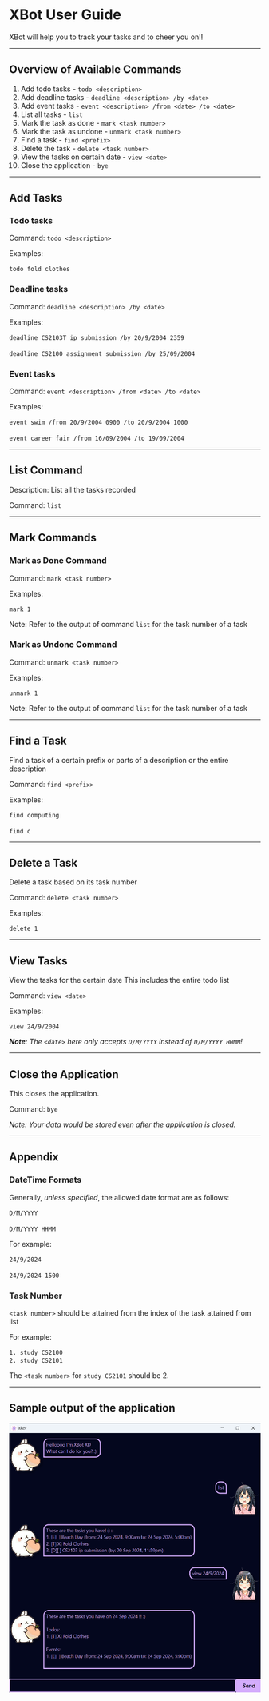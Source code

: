 # XBot User Guide

XBot will help you to track your tasks and to cheer you on!!

---

## Overview of Available Commands

1. Add todo tasks - `todo <description>`
2. Add deadline tasks - `deadline <description> /by <date>`
3. Add event tasks - `event <description> /from <date> /to <date>`
4. List all tasks - `list`
5. Mark the task as done - `mark <task number>`
6. Mark the task as undone - `unmark <task number>`
7. Find a task - `find <prefix>`
8. Delete the task - `delete <task number>`
9. View the tasks on certain date - `view <date>`
10. Close the application - `bye`

---

## Add Tasks

### Todo tasks

Command: `todo <description>`

Examples: 

```
todo fold clothes
```

### Deadline tasks

Command: `deadline <description> /by <date>`

Examples: 

```
deadline CS2103T ip submission /by 20/9/2004 2359

deadline CS2100 assignment submission /by 25/09/2004
```

### Event  tasks

Command: `event <description> /from <date> /to <date>`

Examples:

```
event swim /from 20/9/2004 0900 /to 20/9/2004 1000

event career fair /from 16/09/2004 /to 19/09/2004 
```

---

## List Command

Description: List all the tasks recorded

Command: `list`

---

## Mark Commands

### Mark as Done Command

Command: `mark <task number>`

Examples: 
```
mark 1
```

Note: 
Refer to the output of command `list` for the task number of a task


### Mark as Undone Command

Command: `unmark <task number>`

Examples: 
```
unmark 1
```

Note: 
Refer to the output of command `list` for the task number of a task

---

## Find a Task

Find a task of a certain prefix or parts of a description or the entire description

Command: `find <prefix>`

Examples: 
```
find computing

find c
```

---

## Delete a Task

Delete a task based on its task number

Command: `delete <task number>`

Examples:
```
delete 1
```

---

## View Tasks

View the tasks for the certain date
This includes the entire todo list

Command: `view <date>`

Examples: 
```
view 24/9/2004
```

_**Note**: 
The `<date>` here only accepts `D/M/YYYY` instead of `D/M/YYYY HHMM`!_

---

## Close the Application

This closes the application.

Command: `bye`

_Note: Your data would be stored even after the application is closed._

---

## Appendix

### DateTime Formats
Generally, _unless specified_, the allowed date format are as follows: 
```
D/M/YYYY 

D/M/YYYY HHMM
```

For example: 
```
24/9/2024

24/9/2024 1500
```

### Task Number 
`<task number>` should be attained from the index of the task attained from list

For example: 
```
1. study CS2100
2. study CS2101
```
The `<task number>` for `study CS2101` should be 2. 

---

## Sample output of the application
![Screenshot of the Bruno app in action](Ui.png)
